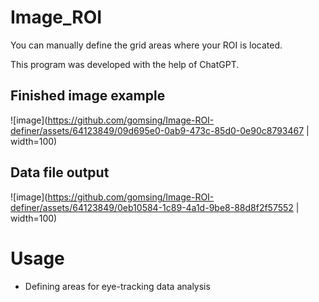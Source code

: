 # Image_ROI
You can manually define the grid areas where your ROI is located. 

This program was developed with the help of ChatGPT. 

## Finished image example 

![image](https://github.com/gomsing/Image-ROI-definer/assets/64123849/09d695e0-0ab9-473c-85d0-0e90c8793467 | width=100)

## Data file output
![image](https://github.com/gomsing/Image-ROI-definer/assets/64123849/0eb10584-1c89-4a1d-9be8-88d8f2f57552 | width=100)


# Usage 
- Defining areas for eye-tracking data analysis 
